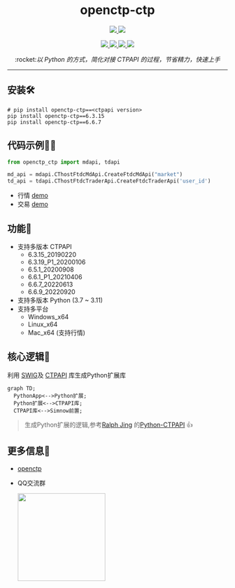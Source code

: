 <h1 align="center">openctp-ctp</h1>

<p align="center">     
    <a href="http://www.sfit.com.cn/5_2_DocumentDown_6.htm" target="_blank">
        <img src="https://badgen.net/badge/ctpapi/6.3.15|6.3.19|6.5.1|6.6.1|6.6.7|6.6.9/cyan" />
    </a>       
    <a href="#">         
        <img src="https://badgen.net/badge/platform/windows_x64|linux_x64|mac_x64/cyan" />  
    </a>        
</p>

<p align="center">  
    <a href="https://pypi.org/project/openctp-ctp" target="_blank">                                    
        <img src="https://badgen.net/badge/pypi/openctp-ctp/blue" />               
    </a> 
    <a href="#">     
        <img src="https://badgen.net/badge/python/3.7|3.8|3.9|3.10|3.11/blue" />          
    </a> 
    <a href="https://github.com/Jedore/openctp-ctp-python/actions" target="_blank">                                                      
        <img src="https://badgen.net/badge/CI-Test/passing/green?icon=github" />                         
    </a> 
    <a href="https://github.com/Jedore/openctp-ctp-python/blob/main/LICENSE" target="_blank">                                                               
        <img src="https://badgen.net/badge/license/MIT/green" />                              
    </a> 
</p>

<p align="center">          
    :rocket:<em>以 Python 的方式，简化对接 CTPAPI 的过程，节省精力，快速上手</em>  
</p>

-----

## 安装:hammer_and_wrench:

```shell
# pip install openctp-ctp==<ctpapi version>
pip install openctp-ctp==6.3.15
pip install openctp-ctp==6.6.7
```

## 代码示例:man_technologist:

```python
from openctp_ctp import mdapi, tdapi

md_api = mdapi.CThostFtdcMdApi.CreateFtdcMdApi("market")
td_api = tdapi.CThostFtdcTraderApi.CreateFtdcTraderApi('user_id')
```

- 行情 [demo](demo/mdapi.py)
- 交易 [demo](demo/tdapi.py)

## 功能:full_moon_with_face:

- 支持多版本 CTPAPI
    - 6.3.15_20190220
    - 6.3.19_P1_20200106
    - 6.5.1_20200908
    - 6.6.1_P1_20210406
    - 6.6.7_20220613
    - 6.6.9_20220920
- 支持多版本 Python (3.7 ~ 3.11)
- 支持多平台
    - Windows_x64
    - Linux_x64
    - Mac_x64 (支持行情)

## 核心逻辑:art:

利用 [SWIG](https://www.swig.org/)及 [CTPAPI](http://www.sfit.com.cn/5_2_DocumentDown_6.htm) 库生成Python扩展库

```mermaid 
graph TD;     
  PythonApp<-->Python扩展;     
  Python扩展<-->CTPAPI库;     
  CTPAPI库<-->Simnow前置;     
```

> 生成Python扩展的逻辑,参考[Ralph Jing](https://github.com/nicai0609)
> 的[Python-CTPAPI](https://github.com/nicai0609/Python-CTPAPI) :+1:

## 更多信息:page_facing_up:

- [openctp](https://github.com/openctp/openctp)
- QQ交流群

    <img src="https://user-images.githubusercontent.com/17944025/231727684-fb62f5f9-71d8-448f-9e35-255639756bb2.png" width="200px">

